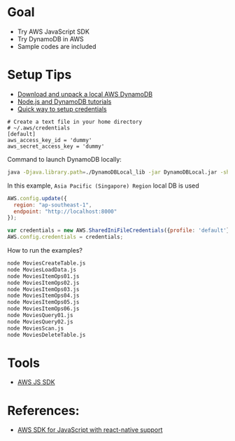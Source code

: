 # Goal
- Try AWS JavaScript SDK
- Try DynamoDB in AWS
- Sample codes are included

# Setup Tips
- [Download and unpack a local AWS DynamoDB ](http://docs.aws.amazon.com/amazondynamodb/latest/developerguide/DynamoDBLocal.html)
- [Node.js and DynamoDB tutorials](http://docs.aws.amazon.com/amazondynamodb/latest/gettingstartedguide/GettingStarted.NodeJs.01.html)
- [Quick way to setup credentials](http://docs.aws.amazon.com/sdk-for-javascript/v2/developer-guide/loading-node-credentials-shared.html)

```
# Create a text file in your home directory
# ~/.aws/credentials
[default]
aws_access_key_id = 'dummy'
aws_secret_access_key = 'dummy'
```

Command to launch DynamoDB locally:

```sh
java -Djava.library.path=./DynamoDBLocal_lib -jar DynamoDBLocal.jar -sharedDb
```

In this example, `Asia Pacific (Singapore) Region` local DB is used

```javascript
AWS.config.update({
  region: "ap-southeast-1",
  endpoint: "http://localhost:8000"
});

var credentials = new AWS.SharedIniFileCredentials({profile: 'default'});
AWS.config.credentials = credentials;
```

How to run the examples?

```sh
node MoviesCreateTable.js
node MoviesLoadData.js
node MoviesItemOps01.js
node MoviesItemOps02.js
node MoviesItemOps03.js
node MoviesItemOps04.js
node MoviesItemOps05.js
node MoviesItemOps06.js
node MoviesQuery01.js
node MoviesQuery02.js
node MoviesScan.js
node MoviesDeleteTable.js
```

# Tools
- [AWS JS SDK](http://docs.aws.amazon.com/sdk-for-javascript/v2/developer-guide/installing-jssdk.html)

# References:
- [AWS SDK for JavaScript with react-native support ](https://aws.amazon.com/blogs/developer/react-native-support-in-the-aws-sdk-for-javascript/)
